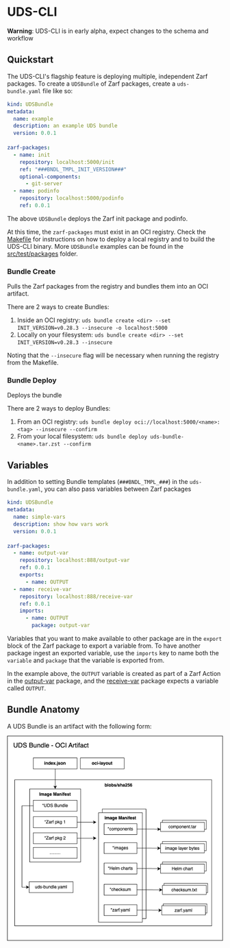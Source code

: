 # UDS-CLI
**Warning**: UDS-CLI is in early alpha, expect changes to the schema and workflow

## Quickstart
The UDS-CLI's flagship feature is deploying multiple, independent Zarf packages. To create a `UDSBundle` of Zarf packages, create a `uds-bundle.yaml` file like so:

```yaml
kind: UDSBundle
metadata:
  name: example
  description: an example UDS bundle
  version: 0.0.1

zarf-packages:
  - name: init 
    repository: localhost:5000/init
    ref: "###BNDL_TMPL_INIT_VERSION###"
    optional-components:
      - git-server
  - name: podinfo
    repository: localhost:5000/podinfo
    ref: 0.0.1
```
The above `UDSBundle` deploys the Zarf init package and podinfo.

At this time, the `zarf-packages` must exist in an OCI registry. Check the [Makefile](Makefile) for instructions on how to deploy a local registry and to build the UDS-CLI binary. More `UDSBundle` examples can be found in the [src/test/packages](src/test/packages) folder.

### Bundle Create
Pulls the Zarf packages from the registry and bundles them into an OCI artifact.

There are 2 ways to create Bundles:
1. Inside an OCI registry: `uds bundle create <dir> --set INIT_VERSION=v0.28.3 --insecure -o localhost:5000`
1. Locally on your filesystem: `uds bundle create <dir> --set INIT_VERSION=v0.28.3 --insecure`

Noting that the `--insecure` flag will be necessary when running the registry from the Makefile.

### Bundle Deploy
Deploys the bundle

There are 2 ways to deploy Bundles:
1. From an OCI registry: `uds bundle deploy oci://localhost:5000/<name>:<tag> --insecure --confirm`
1. From your local filesystem: `uds bundle deploy uds-bundle-<name>.tar.zst --confirm`

## Variables
In addition to setting Bundle templates (`###BNDL_TMPL_###`) in the `uds-bundle.yaml`, you can also pass variables between Zarf packages
```yaml
kind: UDSBundle
metadata:
  name: simple-vars
  description: show how vars work
  version: 0.0.1

zarf-packages:
  - name: output-var
    repository: localhost:888/output-var
    ref: 0.0.1
    exports:
      - name: OUTPUT
  - name: receive-var
    repository: localhost:888/receive-var
    ref: 0.0.1
    imports:
      - name: OUTPUT
        package: output-var
```

Variables that you want to make available to other package are in the `export` block of the Zarf package to export a variable from. To have another package ingest an exported variable, use the `imports` key to name both the `variable` and `package` that the variable is exported from. 

In the example above, the `OUTPUT` variable is created as part of a Zarf Action in the [output-var](src/test/packages/zarf/no-cluster/output-var) package, and the [receive-var](src/test/packages/zarf/no-cluster/receive-var) package expects a variable called `OUTPUT`.

## Bundle Anatomy
A UDS Bundle is an artifact with the following form:

![](docs/.images/uds-bundle.png)
